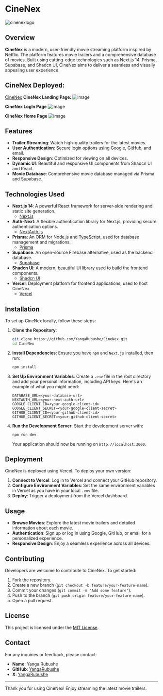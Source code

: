 # CineNex
![cinenexlogo](https://github.com/YangaRubushe/CineNex/assets/118383164/bc513bc1-348d-4f8f-9442-7de32a7a76a9)

## Overview

**CineNex** is a modern, user-friendly movie streaming platform inspired by Netflix. The platform features movie trailers and a comprehensive database of movies. Built using cutting-edge technologies such as Next.js 14, Prisma, Supabase, and Shadcn UI, CineNex aims to deliver a seamless and visually appealing user experience.

## CineNex Deployed:
[CineNex](https://cinenex-landingpage.vercel.app/)
**CineNex Landing Page:**
![image](https://github.com/YangaRubushe/cinenex-landingpage/assets/118383164/4a99364c-629d-4a72-8398-e16d86e54723)

**CineNex LogIn Page**
![image](https://github.com/YangaRubushe/cinenex-landingpage/assets/118383164/8bedd662-3751-4fd8-ad39-9e187f1c9acb)

**CineNex Home Page**
![image](https://github.com/YangaRubushe/cinenex-landingpage/assets/118383164/bfe4189c-ebe7-4ae1-9fd2-1ed029b0eb75)

## Features

- **Trailer Streaming**: Watch high-quality trailers for the latest movies.
- **User Authentication**: Secure login options using Google, GitHub, and email.
- **Responsive Design**: Optimized for viewing on all devices.
- **Dynamic UI**: Beautiful and responsive UI components from Shadcn UI and React.
- **Movie Database**: Comprehensive movie database managed via Prisma and Supabase.

## Technologies Used

- **Next.js 14**: A powerful React framework for server-side rendering and static site generation.
  - [Next.js](https://nextjs.org/)
- **Auth-Next**: A flexible authentication library for Next.js, providing secure authentication options.
  - [NextAuth.js](https://next-auth.js.org/)
- **Prisma**: An ORM for Node.js and TypeScript, used for database management and migrations.
  - [Prisma](https://www.prisma.io/)
- **Supabase**: An open-source Firebase alternative, used as the backend database.
  - [Supabase](https://supabase.com/)
- **Shadcn UI**: A modern, beautiful UI library used to build the frontend components.
  - [Shadcn UI](https://shadcn.dev/)
- **Vercel**: Deployment platform for frontend applications, used to host CineNex.
  - [Vercel](https://vercel.com/)

## Installation

To set up CineNex locally, follow these steps:

1. **Clone the Repository**:
   ```sh
   git clone https://github.com/YangaRubushe/CineNex.git
   cd CineNex
   ```

2. **Install Dependencies**:
   Ensure you have `npm` and `Next.js` installed, then run:
   ```sh
   npm install
   ```

3. **Set Up Environment Variables**:
   Create a `.env` file in the root directory and add your personal information, including API keys. Here's an example of what you might need:
   ```env
   DATABASE_URL=<your-database-url>
   NEXTAUTH_URL=<your-next-auth-url>
   GOOGLE_CLIENT_ID=<your-google-client-id>
   GOOGLE_CLIENT_SECRET=<your-google-client-secret>
   GITHUB_CLIENT_ID=<your-github-client-id>
   GITHUB_CLIENT_SECRET=<your-github-client-secret>
   ```

4. **Run the Development Server**:
   Start the development server with:
   ```sh
   npm run dev
   ```

   Your application should now be running on `http://localhost:3000`.

## Deployment

CineNex is deployed using Vercel. To deploy your own version:

1. **Connect to Vercel**: Log in to Vercel and connect your GitHub repository.
2. **Configure Environment Variables**: Set the same environment variables in Vercel as you have in your local `.env` file.
3. **Deploy**: Trigger a deployment from the Vercel dashboard.

## Usage

- **Browse Movies**: Explore the latest movie trailers and detailed information about each movie.
- **Authentication**: Sign up or log in using Google, GitHub, or email for a personalized experience.
- **Responsive Design**: Enjoy a seamless experience across all devices.

## Contributing

Developers are welcome to contribute to CineNex. To get started:

1. Fork the repository.
2. Create a new branch (`git checkout -b feature/your-feature-name`).
3. Commit your changes (`git commit -m 'Add some feature'`).
4. Push to the branch (`git push origin feature/your-feature-name`).
5. Open a pull request.

## License

This project is licensed under the [MIT License](LICENSE).

## Contact

For any inquiries or feedback, please contact:

- **Name**: Yanga Rubushe
- **GitHub**: [YangaRubushe](https://github.com/YangaRubushe)
- **X**: [YangaRubushe](https://x.com/YangaRubushe)

---

Thank you for using CineNex! Enjoy streaming the latest movie trailers.
